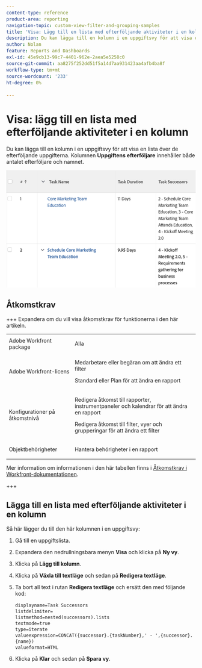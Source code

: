 ```yaml
---
content-type: reference
product-area: reporting
navigation-topic: custom-view-filter-and-grouping-samples
title: 'Visa: Lägg till en lista med efterföljande aktiviteter i en kolumn'
description: Du kan lägga till en kolumn i en uppgiftsvy för att visa en lista över de efterföljande uppgifterna. Kolumnen Uppgiftens efterföljare innehåller både numret på efterträdaren och namnet.
author: Nolan
feature: Reports and Dashboards
exl-id: 45e9cb13-99c7-4401-962e-2aea5e5258c0
source-git-commit: aa8275f252dd51f5a14d7aa931423aa4afb4ba8f
workflow-type: tm+mt
source-wordcount: '233'
ht-degree: 0%

---
```


# Visa: lägg till en lista med efterföljande aktiviteter i en kolumn

<!--Audited: 11/2024-->

Du kan lägga till en kolumn i en uppgiftsvy för att visa en lista över de efterföljande uppgifterna. Kolumnen **Uppgiftens efterföljare** innehåller både antalet efterföljare och namnet.

![task_view_with_a_list_of_Succors_.png](assets/task-view-with-a-list-of-successors--350x118.png)

## Åtkomstkrav

+++ Expandera om du vill visa åtkomstkrav för funktionerna i den här artikeln. 

<table style="table-layout:auto"> 
 <col> 
 <col> 
 <tbody> 
  <tr> 
   <td role="rowheader">Adobe Workfront package</td> 
   <td> <p>Alla</p> </td> 
  </tr> 
  <tr> 
   <td role="rowheader">Adobe Workfront-licens</td> 
   <td> 
   <p>Medarbetare eller begäran om att ändra ett filter </p>
   <p>Standard eller Plan för att ändra en rapport</p>
  </tr> 
  <tr> 
   <td role="rowheader">Konfigurationer på åtkomstnivå</td> 
   <td> <p>Redigera åtkomst till rapporter, instrumentpaneler och kalendrar för att ändra en rapport</p> <p>Redigera åtkomst till filter, vyer och grupperingar för att ändra ett filter</p> </td> 
  </tr> 
  <tr> 
   <td role="rowheader">Objektbehörigheter</td> 
   <td> <p>Hantera behörigheter i en rapport</p>  </td> 
  </tr> 
 </tbody> 
</table>

Mer information om informationen i den här tabellen finns i [Åtkomstkrav i Workfront-dokumentationen](/help/quicksilver/administration-and-setup/add-users/access-levels-and-object-permissions/access-level-requirements-in-documentation.md).

+++


## Lägga till en lista med efterföljande aktiviteter i en kolumn

Så här lägger du till den här kolumnen i en uppgiftsvy:

1. Gå till en uppgiftslista.
1. Expandera den nedrullningsbara menyn **Visa** och klicka på **Ny vy**.
1. Klicka på **Lägg till kolumn**.
1. Klicka på **Växla till textläge** och sedan på **Redigera textläge**.
1. Ta bort all text i rutan **Redigera textläge** och ersätt den med följande kod:

   ```
   displayname=Task Successors
   listdelimiter=
   listmethod=nested(successors).lists
   textmode=true
   type=iterate
   valueexpression=CONCAT({successor}.{taskNumber},' - ',{successor}.{name})
   valueformat=HTML
   ```

1. Klicka på **Klar** och sedan på **Spara vy**.
